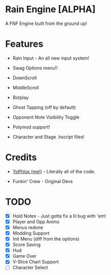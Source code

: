 # Rain Engine [ALPHA]

A FNF Engine built from the ground up!

# Features

* Rain Input - An all new input system!

* Swag Options menu!!

* DownScroll

* MiddleScroll

* Botplay

* Ghost Tapping (off by default)

* Opponent Note Visibility Toggle

* Polymod support!

* Character and Stage .hscript files!

# Credits

* [YoPhlox (me!)](https://x.com/yophlox) - Literally all of the code.

* Funkin' Crew - Original Devs

# TODO

- [x] Hold Notes - Just gotta fix a lil bug with 'em!
- [x] Player and Opp Anims
- [x] Menus redone
- [x] Modding Support
- [x] Init Menu (diff from the options)
- [x] Score Saving
- [x] Hud
- [x] Game Over
- [x] V-Slice Chart Support
- [ ] Character Select